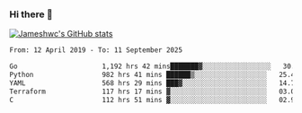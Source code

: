 ### Hi there 👋

[![Jameshwc's GitHub stats](https://github-readme-stats.vercel.app/api?username=jameshwc)](https://github.com/anuraghazra/github-readme-stats)

<!--START_SECTION:waka-->

```txt
From: 12 April 2019 - To: 11 September 2025

Go                     1,192 hrs 42 mins███████▓░░░░░░░░░░░░░░░░░   30.93 %
Python                 982 hrs 41 mins ██████▒░░░░░░░░░░░░░░░░░░   25.49 %
YAML                   568 hrs 29 mins ███▓░░░░░░░░░░░░░░░░░░░░░   14.74 %
Terraform              117 hrs 17 mins ▓░░░░░░░░░░░░░░░░░░░░░░░░   03.04 %
C                      112 hrs 51 mins ▓░░░░░░░░░░░░░░░░░░░░░░░░   02.93 %
```

<!--END_SECTION:waka-->